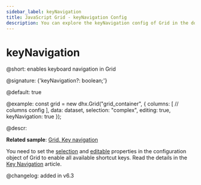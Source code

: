 ```yaml
---
sidebar_label: keyNavigation
title: JavaScript Grid - keyNavigation Config 
description: You can explore the keyNavigation config of Grid in the documentation of the DHTMLX JavaScript UI library. Browse developer guides and API reference, try out code examples and live demos, and download a free 30-day evaluation version of DHTMLX Suite 7.
---
```


# keyNavigation

@short: enables keyboard navigation in Grid

@signature: {'keyNavigation?: boolean;'}

@default: true

@example:
const grid = new dhx.Grid("grid_container", {
	columns: [
		// columns config
	],
	data: dataset,
	selection: "complex", 
    editing: true, 
	keyNavigation: true
});

@descr:

**Related sample**: [Grid. Key navigation](https://snippet.dhtmlx.com/y9kdk0md)

You need to set the [selection](grid/api/grid_selection_config.md) and [editable](grid/api/grid_editable_config.md) properties in the configuration object of Grid to enable all available shortcut keys.  Read the details in the [Key Navigation](grid/configuration.md#keyboard-navigation) article.

@changelog: added in v6.3

[comment]: # (@related: grid/initialization.md#initialize-grid grid/configuration.md#keyboard-navigation)
